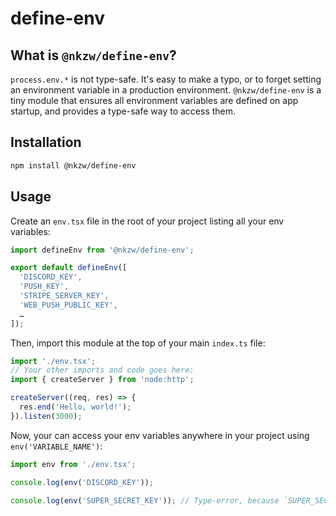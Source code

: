 # define-env

## What is `@nkzw/define-env`?

`process.env.*` is not type-safe. It's easy to make a typo, or to forget setting an environment variable in a production environment. `@nkzw/define-env` is a tiny module that ensures all environment variables are defined on app startup, and provides a type-safe way to access them.

## Installation

```bash
npm install @nkzw/define-env
```

## Usage

Create an `env.tsx` file in the root of your project listing all your env variables:

```typescript
import defineEnv from '@nkzw/define-env';

export default defineEnv([
  'DISCORD_KEY',
  'PUSH_KEY',
  'STRIPE_SERVER_KEY',
  'WEB_PUSH_PUBLIC_KEY',
  …
]);
```

Then, import this module at the top of your main `index.ts` file:

```typescript
import './env.tsx';
// Your other imports and code goes here:
import { createServer } from 'node:http';

createServer((req, res) => {
  res.end('Hello, world!');
}).listen(3000);
```

Now, your can access your env variables anywhere in your project using `env('VARIABLE_NAME')`:

```typescript
import env from './env.tsx';

console.log(env('DISCORD_KEY'));

console.log(env('SUPER_SECRET_KEY')); // Type-error, because `SUPER_SECRET_KEY` is not defined in `env.tsx`.
```
